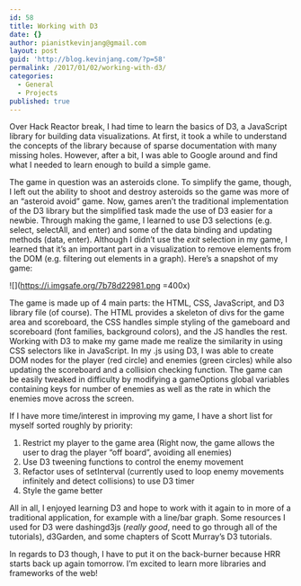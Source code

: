 ```yaml
---
id: 58
title: Working with D3
date: {}
author: pianistkevinjang@gmail.com
layout: post
guid: 'http://blog.kevinjang.com/?p=58'
permalink: /2017/01/02/working-with-d3/
categories:
  - General
  - Projects
published: true
---
```

Over Hack Reactor break, I had time to learn the basics of D3, a JavaScript library for building data visualizations. At first, it took a while to understand the concepts of the library because of sparse documentation with many missing holes. However, after a bit, I was able to Google around and find what I needed to learn enough to build a simple game.<!--more-->

The game in question was an asteroids clone. To simplify the game, though, I left out the ability to shoot and destroy asteroids so the game was more of an &#8220;asteroid avoid&#8221; game. Now, games aren&#8217;t the traditional implementation of the D3 library but the simplified task made the use of D3 easier for a newbie. Through making the game, I learned to use D3 selections (e.g. select, selectAll, and enter) and some of the data binding and updating methods (data, enter). Although I didn&#8217;t use the _exit_ selection in my game, I learned that it&#8217;s an important part in a visualization to remove elements from the DOM (e.g. filtering out elements in a graph). Here&#8217;s a snapshot of my game:

![](https://i.imgsafe.org/7b78d22981.png =400x)

The game is made up of 4 main parts: the HTML, CSS, JavaScript, and D3 library file (of course). The HTML provides a skeleton of divs for the game area and scoreboard, the CSS handles simple styling of the gameboard and scoreboard (font families, background colors), and the JS handles the rest. Working with D3 to make my game made me realize the similarity in using CSS selectors like in JavaScript. In my .js using D3, I was able to create DOM nodes for the player (red circle) and enemies (green circles) while also updating the scoreboard and a collision checking function. The game can be easily tweaked in difficulty by modifying a gameOptions global variables containing keys for number of enemies as well as the rate in which the enemies move across the screen.

If I have more time/interest in improving my game, I have a short list for myself sorted roughly by priority:

  1. Restrict my player to the game area (Right now, the game allows the user to drag the player &#8220;off board&#8221;, avoiding all enemies)
  2. Use D3 tweening functions to control the enemy movement
  3. Refactor uses of setInterval (currently used to loop enemy movements infinitely and detect collisions) to use D3 timer
  4. Style the game better

All in all, I enjoyed learning D3 and hope to work with it again to in more of a traditional application, for example with a line/bar graph. Some resources I used for D3 were dashingd3js (_really good_, need to go through all of the tutorials), d3Garden, and some chapters of Scott Murray&#8217;s D3 tutorials.

In regards to D3 though, I have to put it on the back-burner because HRR starts back up again tomorrow. I&#8217;m excited to learn more libraries and frameworks of the web!
